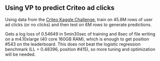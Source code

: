 ## Using VP to predict Criteo ad clicks

Using data from the [Criteo Kaggle Challenge](https://www.kaggle.com/c/criteo-display-ad-challenge), train on 45.8M rows of user ad clicks (or no clicks) and then test on 6M rows to generate predictions.

Gets a log loss of 0.54649 in 5min30sec of training and 8sec of file writing on a m4.10xlarge (40 core 160GB RAM), which is enough to get position #543 on the leaderboard. This does not beat the logistic regression benchmark (LL = 0.48396, position #415), so more tuning and optimization will be needed.
